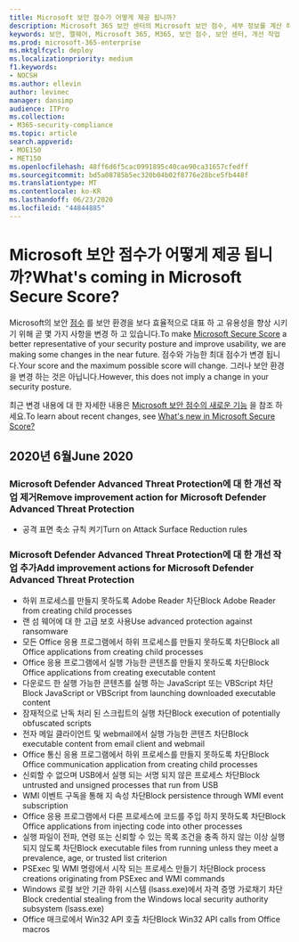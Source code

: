 ```yaml
---
title: Microsoft 보안 점수가 어떻게 제공 됩니까?
description: Microsoft 365 보안 센터의 Microsoft 보안 점수, 세부 정보를 계산 하는 방법 및 보안 관리자가 예상할 수 있는 사항에 대해 설명 합니다.
keywords: 보안, 맬웨어, Microsoft 365, M365, 보안 점수, 보안 센터, 개선 작업
ms.prod: microsoft-365-enterprise
ms.mktglfcycl: deploy
ms.localizationpriority: medium
f1.keywords:
- NOCSH
ms.author: ellevin
author: levinec
manager: dansimp
audience: ITPro
ms.collection:
- M365-security-compliance
ms.topic: article
search.appverid:
- MOE150
- MET150
ms.openlocfilehash: 48ff6d6f5cac0991895c40cae90ca31657cfedff
ms.sourcegitcommit: bd5a08785b5ec320b04b02f8776e28bce5fb448f
ms.translationtype: MT
ms.contentlocale: ko-KR
ms.lasthandoff: 06/23/2020
ms.locfileid: "44844885"
---
```

# <a name="whats-coming-in-microsoft-secure-score"></a><span data-ttu-id="f4506-104">Microsoft 보안 점수가 어떻게 제공 됩니까?</span><span class="sxs-lookup"><span data-stu-id="f4506-104">What's coming in Microsoft Secure Score?</span></span>

<span data-ttu-id="f4506-105">Microsoft의 보안 [점수](microsoft-secure-score.md) 를 보안 환경을 보다 효율적으로 대표 하 고 유용성을 향상 시키기 위해 곧 몇 가지 사항을 변경 하 고 있습니다.</span><span class="sxs-lookup"><span data-stu-id="f4506-105">To make [Microsoft Secure Score](microsoft-secure-score.md) a better representative of your security posture and improve usability, we are making some changes in the near future.</span></span> <span data-ttu-id="f4506-106">점수와 가능한 최대 점수가 변경 됩니다.</span><span class="sxs-lookup"><span data-stu-id="f4506-106">Your score and the maximum possible score will change.</span></span> <span data-ttu-id="f4506-107">그러나 보안 환경을 변경 하는 것은 아닙니다.</span><span class="sxs-lookup"><span data-stu-id="f4506-107">However, this does not imply a change in your security posture.</span></span>

<span data-ttu-id="f4506-108">최근 변경 내용에 대 한 자세한 내용은 [Microsoft 보안 점수의 새로운 기능](microsoft-secure-score.md#whats-new) 을 참조 하세요.</span><span class="sxs-lookup"><span data-stu-id="f4506-108">To learn about recent changes, see [What's new in Microsoft Secure Score?](microsoft-secure-score.md#whats-new)</span></span>

## <a name="june-2020"></a><span data-ttu-id="f4506-109">2020년 6월</span><span class="sxs-lookup"><span data-stu-id="f4506-109">June 2020</span></span>

### <a name="remove-improvement-action-for-microsoft-defender-advanced-threat-protection"></a><span data-ttu-id="f4506-110">Microsoft Defender Advanced Threat Protection에 대 한 개선 작업 제거</span><span class="sxs-lookup"><span data-stu-id="f4506-110">Remove improvement action for Microsoft Defender Advanced Threat Protection</span></span>

* <span data-ttu-id="f4506-111">공격 표면 축소 규칙 켜기</span><span class="sxs-lookup"><span data-stu-id="f4506-111">Turn on Attack Surface Reduction rules</span></span>

### <a name="add-improvement-actions-for-microsoft-defender-advanced-threat-protection"></a><span data-ttu-id="f4506-112">Microsoft Defender Advanced Threat Protection에 대 한 개선 작업 추가</span><span class="sxs-lookup"><span data-stu-id="f4506-112">Add improvement actions for Microsoft Defender Advanced Threat Protection</span></span>

* <span data-ttu-id="f4506-113">하위 프로세스를 만들지 못하도록 Adobe Reader 차단</span><span class="sxs-lookup"><span data-stu-id="f4506-113">Block Adobe Reader from creating child processes</span></span>
* <span data-ttu-id="f4506-114">랜 섬 웨어에 대 한 고급 보호 사용</span><span class="sxs-lookup"><span data-stu-id="f4506-114">Use advanced protection against ransomware</span></span>
* <span data-ttu-id="f4506-115">모든 Office 응용 프로그램에서 하위 프로세스를 만들지 못하도록 차단</span><span class="sxs-lookup"><span data-stu-id="f4506-115">Block all Office applications from creating child processes</span></span>
* <span data-ttu-id="f4506-116">Office 응용 프로그램에서 실행 가능한 콘텐츠를 만들지 못하도록 차단</span><span class="sxs-lookup"><span data-stu-id="f4506-116">Block Office applications from creating executable content</span></span>
* <span data-ttu-id="f4506-117">다운로드 한 실행 가능한 콘텐츠를 실행 하는 JavaScript 또는 VBScript 차단</span><span class="sxs-lookup"><span data-stu-id="f4506-117">Block JavaScript or VBScript from launching downloaded executable content</span></span>
* <span data-ttu-id="f4506-118">잠재적으로 난독 처리 된 스크립트의 실행 차단</span><span class="sxs-lookup"><span data-stu-id="f4506-118">Block execution of potentially obfuscated scripts</span></span>
* <span data-ttu-id="f4506-119">전자 메일 클라이언트 및 webmail에서 실행 가능한 콘텐츠 차단</span><span class="sxs-lookup"><span data-stu-id="f4506-119">Block executable content from email client and webmail</span></span>
* <span data-ttu-id="f4506-120">Office 통신 응용 프로그램에서 하위 프로세스를 만들지 못하도록 차단</span><span class="sxs-lookup"><span data-stu-id="f4506-120">Block Office communication application from creating child processes</span></span>
* <span data-ttu-id="f4506-121">신뢰할 수 없으며 USB에서 실행 되는 서명 되지 않은 프로세스 차단</span><span class="sxs-lookup"><span data-stu-id="f4506-121">Block untrusted and unsigned processes that run from USB</span></span>
* <span data-ttu-id="f4506-122">WMI 이벤트 구독을 통해 지 속성 차단</span><span class="sxs-lookup"><span data-stu-id="f4506-122">Block persistence through WMI event subscription</span></span>
* <span data-ttu-id="f4506-123">Office 응용 프로그램에서 다른 프로세스에 코드를 주입 하지 못하도록 차단</span><span class="sxs-lookup"><span data-stu-id="f4506-123">Block Office applications from injecting code into other processes</span></span>
* <span data-ttu-id="f4506-124">실행 파일이 전파, 연령 또는 신뢰할 수 있는 목록 조건을 충족 하지 않는 이상 실행 되지 않도록 차단</span><span class="sxs-lookup"><span data-stu-id="f4506-124">Block executable files from running unless they meet a prevalence, age, or trusted list criterion</span></span>
* <span data-ttu-id="f4506-125">PSExec 및 WMI 명령에서 시작 되는 프로세스 만들기 차단</span><span class="sxs-lookup"><span data-stu-id="f4506-125">Block process creations originating from PSExec and WMI commands</span></span>
* <span data-ttu-id="f4506-126">Windows 로컬 보안 기관 하위 시스템 (lsass.exe)에서 자격 증명 가로채기 차단</span><span class="sxs-lookup"><span data-stu-id="f4506-126">Block credential stealing from the Windows local security authority subsystem (lsass.exe)</span></span>
* <span data-ttu-id="f4506-127">Office 매크로에서 Win32 API 호출 차단</span><span class="sxs-lookup"><span data-stu-id="f4506-127">Block Win32 API calls from Office macros</span></span>
